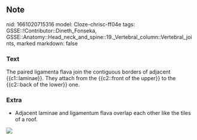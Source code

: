 ## Note
nid: 1661020715316
model: Cloze-chrisc-ff04e
tags: GSSE::!Contributor::Dineth_Fonseka, GSSE::Anatomy::Head_neck_and_spine::19._Vertebral_column::Vertebral_joints, marked
markdown: false

### Text
<div>
  The paired ligamenta flava join the contiguous borders of
  adjacent {{c1::laminae}}. They attach from the {{c2::front of the
  upper}} to the {{c2::back of the lower}} one.
</div>

### Extra
<ul>
  <li>Adjacent laminae and ligamentum flava overlap each other like
  the tiles of a roof.
</ul>
<div><img src=
"paste-70d26630ee80eebd5734887f1c6ffb3cb7f291e6.jpg"></div>
